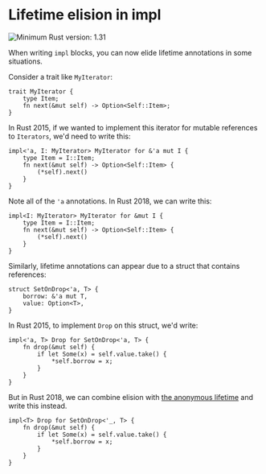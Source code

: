 # Lifetime elision in impl

![Minimum Rust version: 1.31](https://img.shields.io/badge/Minimum%20Rust%20Version-1.31-brightgreen.svg)

When writing `impl` blocks, you can now elide lifetime annotations in some
situations.

Consider a trait like `MyIterator`:

```rust,ignore
trait MyIterator {
    type Item;
    fn next(&mut self) -> Option<Self::Item>;
}
```

In Rust 2015, if we wanted to implement this iterator for mutable references
to `Iterators`, we'd need to write this:

```rust,ignore
impl<'a, I: MyIterator> MyIterator for &'a mut I {
    type Item = I::Item;
    fn next(&mut self) -> Option<Self::Item> {
        (*self).next()
    }
}
```

Note all of the `'a` annotations. In Rust 2018, we can write this:

```rust,ignore
impl<I: MyIterator> MyIterator for &mut I {
    type Item = I::Item;
    fn next(&mut self) -> Option<Self::Item> {
        (*self).next()
    }
}
```

Similarly, lifetime annotations can appear due to a struct that contains
references:

```rust,ignore
struct SetOnDrop<'a, T> {
    borrow: &'a mut T,
    value: Option<T>,
}
```

In Rust 2015, to implement `Drop` on this struct, we'd write:

```rust,ignore
impl<'a, T> Drop for SetOnDrop<'a, T> {
    fn drop(&mut self) {
        if let Some(x) = self.value.take() {
            *self.borrow = x;
        }
    }
}
```

But in Rust 2018, we can combine elision with [the anonymous lifetime] and
write this instead.

```rust,ignore
impl<T> Drop for SetOnDrop<'_, T> {
    fn drop(&mut self) {
        if let Some(x) = self.value.take() {
            *self.borrow = x;
        }
    }
}
```

[the anonymous lifetime]: the-anonymous-lifetime.html